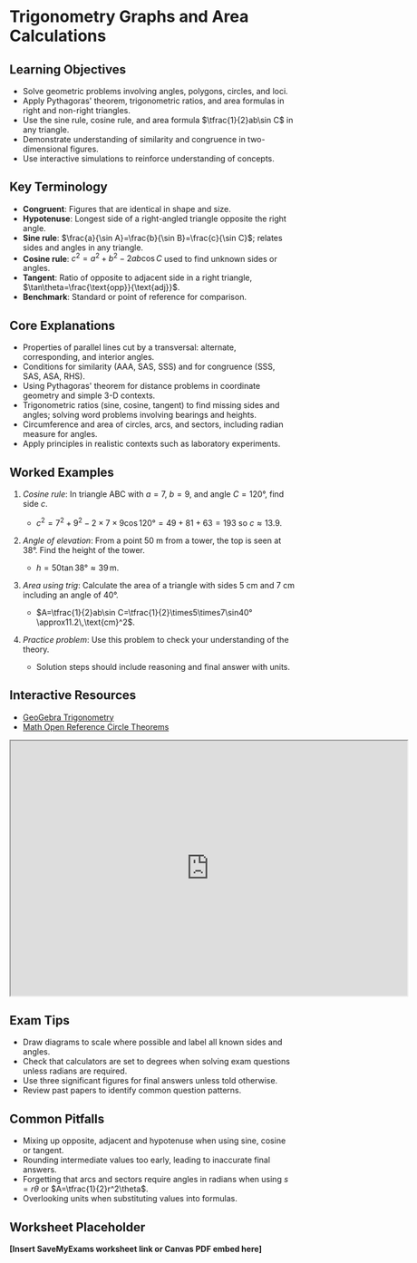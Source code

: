# Trigonometry Graphs and Area Calculations

## Learning Objectives
- Solve geometric problems involving angles, polygons, circles, and loci.
- Apply Pythagoras' theorem, trigonometric ratios, and area formulas in right and non-right triangles.
- Use the sine rule, cosine rule, and area formula $\tfrac{1}{2}ab\sin C$ in any triangle.
- Demonstrate understanding of similarity and congruence in two-dimensional figures.
- Use interactive simulations to reinforce understanding of concepts.

## Key Terminology
- **Congruent**: Figures that are identical in shape and size.
- **Hypotenuse**: Longest side of a right-angled triangle opposite the right angle.
- **Sine rule**: $\frac{a}{\sin A}=\frac{b}{\sin B}=\frac{c}{\sin C}$; relates sides and angles in any triangle.
- **Cosine rule**: $c^2=a^2+b^2-2ab\cos C$ used to find unknown sides or angles.
- **Tangent**: Ratio of opposite to adjacent side in a right triangle, $\tan\theta=\frac{\text{opp}}{\text{adj}}$.
- **Benchmark**: Standard or point of reference for comparison.

## Core Explanations
- Properties of parallel lines cut by a transversal: alternate, corresponding, and interior angles.
- Conditions for similarity (AAA, SAS, SSS) and for congruence (SSS, SAS, ASA, RHS).
- Using Pythagoras' theorem for distance problems in coordinate geometry and simple 3-D contexts.
- Trigonometric ratios (sine, cosine, tangent) to find missing sides and angles; solving word problems involving bearings and heights.
- Circumference and area of circles, arcs, and sectors, including radian measure for angles.
- Apply principles in realistic contexts such as laboratory experiments.

## Worked Examples
1. *Cosine rule*: In triangle ABC with $a=7$, $b=9$, and angle $C=120°$, find side $c$.
   - $c^2=7^2+9^2-2\times7\times9\cos120°=49+81+63=193$ so $c\approx13.9$.
2. *Angle of elevation*: From a point 50 m from a tower, the top is seen at 38°. Find the height of the tower.
   - $h=50\tan38°\approx39\,\text{m}$.
3. *Area using trig*: Calculate the area of a triangle with sides 5 cm and 7 cm including an angle of 40°.
   - $A=\tfrac{1}{2}ab\sin C=\tfrac{1}{2}\times5\times7\sin40°\approx11.2\,\text{cm}^2$.

4. *Practice problem*: Use this problem to check your understanding of the theory.
   - Solution steps should include reasoning and final answer with units.
## Interactive Resources
- [GeoGebra Trigonometry](https://www.geogebra.org/m/tuhnVmxm)
- [Math Open Reference Circle Theorems](https://www.mathopenref.com/)
<iframe src="https://www.geogebra.org/material/iframe/id/mw3vhs57/width/700/height/450/border/888888/rc/false/ai/false/sdz/false" width="700" height="450" title="Interactive simulation" loading="lazy"></iframe>

## Exam Tips
- Draw diagrams to scale where possible and label all known sides and angles.
- Check that calculators are set to degrees when solving exam questions unless radians are required.
- Use three significant figures for final answers unless told otherwise.
- Review past papers to identify common question patterns.

## Common Pitfalls
- Mixing up opposite, adjacent and hypotenuse when using sine, cosine or tangent.
- Rounding intermediate values too early, leading to inaccurate final answers.
- Forgetting that arcs and sectors require angles in radians when using $s=r\theta$ or $A=\tfrac{1}{2}r^2\theta$.
- Overlooking units when substituting values into formulas.

## Worksheet Placeholder
**[Insert SaveMyExams worksheet link or Canvas PDF embed here]**
